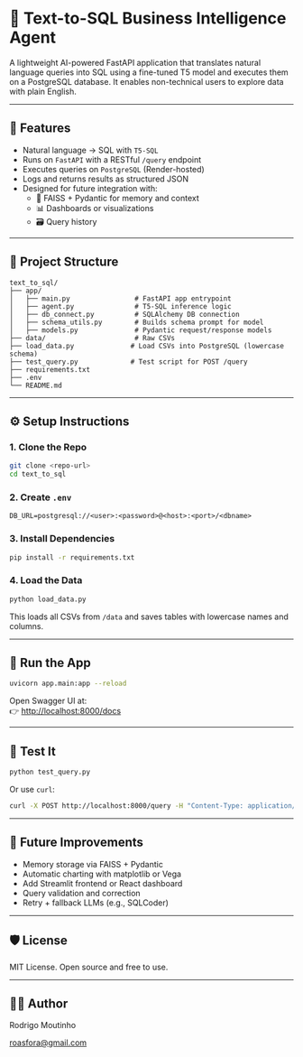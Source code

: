 
# 🧠 Text-to-SQL Business Intelligence Agent

A lightweight AI-powered FastAPI application that translates natural language queries into SQL using a fine-tuned T5 model and executes them on a PostgreSQL database. It enables non-technical users to explore data with plain English.

---

## 🚀 Features

- Natural language → SQL with `T5-SQL`
- Runs on `FastAPI` with a RESTful `/query` endpoint
- Executes queries on `PostgreSQL` (Render-hosted)
- Logs and returns results as structured JSON
- Designed for future integration with:
  - 🧠 FAISS + Pydantic for memory and context
  - 📊 Dashboards or visualizations
  - 🗃️ Query history

---

## 📁 Project Structure

```
text_to_sql/
├── app/
│   ├── main.py                # FastAPI app entrypoint
│   ├── agent.py               # T5-SQL inference logic
│   ├── db_connect.py          # SQLAlchemy DB connection
│   ├── schema_utils.py        # Builds schema prompt for model
│   ├── models.py              # Pydantic request/response models
├── data/                      # Raw CSVs
├── load_data.py              # Load CSVs into PostgreSQL (lowercase schema)
├── test_query.py             # Test script for POST /query
├── requirements.txt
├── .env
└── README.md
```

---

## ⚙️ Setup Instructions

### 1. Clone the Repo

```bash
git clone <repo-url>
cd text_to_sql
```

### 2. Create `.env`

```
DB_URL=postgresql://<user>:<password>@<host>:<port>/<dbname>
```

### 3. Install Dependencies

```bash
pip install -r requirements.txt
```

### 4. Load the Data

```bash
python load_data.py
```

This loads all CSVs from `/data` and saves tables with lowercase names and columns.

---

## 🧪 Run the App

```bash
uvicorn app.main:app --reload
```

Open Swagger UI at:  
👉 [http://localhost:8000/docs](http://localhost:8000/docs)

---

## 🔁 Test It

```bash
python test_query.py
```

Or use `curl`:
```bash
curl -X POST http://localhost:8000/query -H "Content-Type: application/json" -d "{"question": "What are the total sales by region?"}"
```

---

## 🧠 Future Improvements

- Memory storage via FAISS + Pydantic
- Automatic charting with matplotlib or Vega
- Add Streamlit frontend or React dashboard
- Query validation and correction
- Retry + fallback LLMs (e.g., SQLCoder)

---

## 🛡 License

MIT License. Open source and free to use.

---

## 👨‍💻 Author

Rodrigo Moutinho

roasfora@gmail.com
